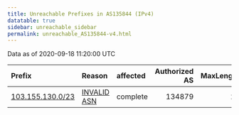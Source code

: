 ```yaml
---
title: Unreachable Prefixes in AS135844 (IPv4)
datatable: true
sidebar: unreachable_sidebar
permalink: unreachable_AS135844-v4.html
---
```


Data as of 2020-09-18 11:20:00 UTC


<div class="datatable-begin"></div>

| Prefix                                                     | Reason                                                                                                   | affected   |   Authorized AS |   MaxLength | Anchor                                       |   unreachable /24s |
|:-----------------------------------------------------------|:---------------------------------------------------------------------------------------------------------|:-----------|----------------:|------------:|:---------------------------------------------|-------------------:|
| [103.155.130.0/23](https://stat.ripe.net/103.155.130.0/23) | [INVALID ASN](https://rpki-validator.ripe.net/announcement-preview?asn=AS135844&prefix=103.155.130.0/23) | complete   |          134879 |          24 | [APNIC](unreachable_APNIC_RPKI_Root-v4.html) |                  2 |

<div class="datatable-end"></div>
